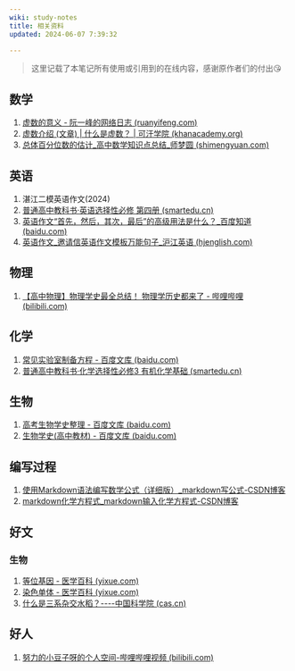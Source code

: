 ```yaml
---
wiki: study-notes
title: 相关资料
updated: 2024-06-07 7:39:32

---
```


> 这里记载了本笔记所有使用或引用到的在线内容，感谢原作者们的付出😘

## 数学

1. [虚数的意义 - 阮一峰的网络日志 (ruanyifeng.com)](https://ruanyifeng.com/blog/2012/09/imaginary_number.html)
2. [虚数介绍 (文章) | 什么是虚数？ | 可汗学院 (khanacademy.org)](https://zh.khanacademy.org/math/algebra2/introduction-to-complex-numbers-algebra-2/the-imaginary-numbers-algebra-2/a/intro-to-the-imaginary-numbers)
3. [总体百分位数的估计_高中数学知识点总结_师梦圆 (shimengyuan.com)](https://www.shimengyuan.com/zhishidian/991.html)

## 英语

1. 湛江二模英语作文(2024)
1. [普通高中教科书·英语选择性必修 第四册 (smartedu.cn)](https://basic.smartedu.cn/tchMaterial/detail?contentType=assets_document&contentId=5f0829b2-fc05-479b-a51e-47f871598eba&catalogType=tchMaterial&subCatalog=tchMaterial)
1. [英语作文“首先，然后，其次，最后”的高级用法是什么？_百度知道 (baidu.com)](https://zhidao.baidu.com/question/1772435708337346780.html)
1. [英语作文_邀请信英语作文模板万能句子_沪江英语 (hjenglish.com)](https://www.hjenglish.com/englishwriting/p1412017/)

## 物理

1. [【高中物理】物理学史最全总结！ 物理学历史都来了 - 哔哩哔哩 (bilibili.com)](https://www.bilibili.com/read/cv8291065/)

## 化学

1. [常见实验室制备方程 - 百度文库 (baidu.com)](https://wenku.baidu.com/view/a0aa33d4b9f3f90f76c61bae)
1. [普通高中教科书·化学选择性必修3 有机化学基础 (smartedu.cn)](https://basic.smartedu.cn/tchMaterial/detail?contentType=assets_document&contentId=c561d8ee-7c06-4cb1-9a4d-e34036f02d53&catalogType=tchMaterial&subCatalog=tchMaterial)

## 生物

1. [高考生物学史整理 - 百度文库 (baidu.com)](https://wenku.baidu.com/view/1b7f9b41dc88d0d233d4b14e852458fb760b383b?aggId=40ad866500d8ce2f0066f5335a8102d276a261dd&fr=catalogMain_text_ernie_recall_backup_new%3Awk_recommend_main2&vst2nd=1&_wkts_=1719752929940)
2. [生物学史(高中教材) - 百度文库 (baidu.com)](https://wenku.baidu.com/view/acbc7d2ba66e58fafab069dc5022aaea998f4128?aggId=40ad866500d8ce2f0066f5335a8102d276a261dd&fr=catalogMain_text_ernie_recall_backup_new%3Awk_recommend_main2&vst2nd=1&_wkts_=1719752934596)

## 编写过程

1. [使用Markdown语法编写数学公式（详细版）_markdown写公式-CSDN博客](https://blog.csdn.net/wzk4869/article/details/126863936)
1. [markdown化学方程式_markdown输入化学方程式-CSDN博客](https://blog.csdn.net/tanjunming2020/article/details/128051488)

## 好文

### 生物

1. [等位基因 - 医学百科 (yixue.com)](https://www.yixue.com/等位基因)
2. [染色单体 - 医学百科 (yixue.com)](https://www.yixue.com/染色单体)
3. [什么是三系杂交水稻？----中国科学院 (cas.cn)](https://www.cas.cn/kxcb/kpwz/201102/t20110223_3075063.shtml)

## 好人

1. [努力的小豆子呀的个人空间-哔哩哔哩视频 (bilibili.com)](https://space.bilibili.com/604495712)
